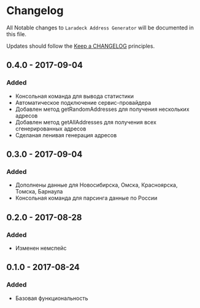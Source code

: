 # Changelog

All Notable changes to `Laradeck Address Generator` will be documented in this file.

Updates should follow the [Keep a CHANGELOG](http://keepachangelog.com/) principles.

## 0.4.0 - 2017-09-04

### Added
- Консольная команда для вывода статистики
- Автоматическое подключение сервис-провайдера
- Добавлен метод getRandomAddresses для получения нескольких адресов
- Добавлен метод getAllAddresses для получения всех сгенерированных адресов
- Сделаная ленивая генерация адресов

## 0.3.0 - 2017-09-04

### Added
- Дополнены данные для Новосибирска, Омска, Красноярска, Томска, Барнаула
- Консольная команда для парсинга данные по России

## 0.2.0 - 2017-08-28

### Added
- Изменен немспейс

## 0.1.0 - 2017-08-24

### Added
- Базовая функциональность

<!-- 
### Deprecated
- Nothing

### Fixed
- Nothing

### Removed
- Nothing

### Security
- Nothing
-->
